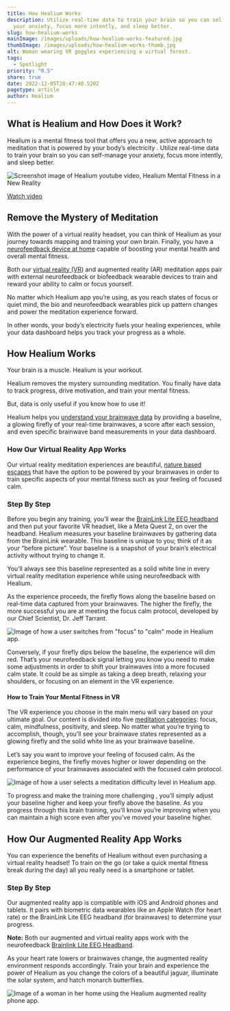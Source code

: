 ```yaml
---
title: How Healium Works
description: Utilize real-time data to train your brain so you can self-manage
  your anxiety, focus more intently, and sleep better.
slug: how-healium-works
mainImage: /images/uploads/how-healium-works-featured.jpg
thumbImage: /images/uploads/how-healium-works-thumb.jpg
alt: Woman wearing VR goggles experiencing a virtual forest.
tags:
  - Spotlight
priority: "0.5"
share: true
date: 2022-12-05T20:47:48.520Z
pagetype: article
author: Healium
---
```

## What is Healium and How Does it Work?

Healium is a mental fitness tool that offers you a new, active approach to meditation that is powered by your body’s electricity . Utilize real-time data to train your brain so you can self-manage your anxiety, focus more intently, and sleep better.

![Screenshot image of Healium youtube video, Healium Mental Fitness in a New Reality](/images/uploads/healium-youtube-healium-mental-fitness-in-a-new-reality.jpg)

[W﻿atch video](https://www.youtube.com/watch?v=c6-GdN98XPw)

## Remove the Mystery of Meditation

With the power of a virtual reality headset, you can think of Healium as your journey towards mapping and training your own brain. Finally, you have a [neurofeedback device at home](https://www.tryhealium.com/2021/08/31/can-you-do-neurofeedback-at-home/) capable of boosting your mental health and overall mental fitness.

Both our [virtual reality (VR)](https://www.oculus.com/experiences/quest/3688700857882832) and augmented reality (AR) meditation apps pair with external neurofeedback or biofeedback wearable devices to train and reward your ability to calm or focus yourself.

No matter which Healium app you’re using, as you reach states of focus or quiet mind, the bio and neurofeedback wearables pick up pattern changes and power the meditation experience forward.

In other words, your body’s electricity fuels your healing experiences, while your data dashboard helps you track your progress as a whole.

## How Healium Works

Your brain is a muscle. Healium is your workout.

Healium removes the mystery surrounding meditation. You finally have data to track progress, drive motivation, and train your mental fitness.

But, data is only useful if you know how to use it!

Healium helps you [understand your brainwave data](https://www.tryhealium.com/2020/09/22/brainwaves-101-with-dr-jeff-tarrant/) by providing a baseline, a glowing firefly of your real-time brainwaves, a score after each session, and even specific brainwave band measurements in your data dashboard.

### How Our Virtual Reality App Works

Our virtual reality meditation experiences are beautiful, [nature based escapes](https://www.tryhealium.com/stories/) that have the option to be powered by your brainwaves in order to train specific aspects of your mental fitness such as your feeling of focused calm.

### Step By Step

Before you begin any training, you’ll wear the [BrainLink Lite EEG headband](https://www.tryhealium.com/2020/05/22/brainlink-lite-the-new-eeg-headband-wearable-to-power-healium/) and then put your favorite VR headset, like a Meta Quest 2, on over the headband. Healium measures your baseline brainwaves by gathering data from the BrainLink wearable. This baseline is unique to you; think of it as your “before picture”. Your baseline is a snapshot of your brain’s electrical activity without trying to change it.

You’ll always see this baseline represented as a solid white line in every virtual reality meditation experience while using neurofeedback with Healium.

As the experience proceeds, the firefly flows along the baseline based on real-time data captured from your brainwaves. The higher the firefly, the more successful you are at meeting the focus calm protocol, developed by our Chief Scientist, Dr. Jeff Tarrant.

![Image of how a user switches from "focus" to "calm" mode in Healium app.](/images/uploads/healium-focus-to-calm.jpg)

Conversely, if your firefly dips below the baseline, the experience will dim red. That’s your neurofeedback signal letting you know you need to make some adjustments in order to shift your brainwaves into a more focused calm state. It could be as simple as taking a deep breath, relaxing your shoulders, or focusing on an element in the VR experience.

#### How to Train Your Mental Fitness in VR

The VR experience you choose in the main menu will vary based on your ultimate goal. Our content is divided into five [meditation categories](https://www.tryhealium.com/2021/06/28/the-four-types-of-meditation-styles-explained/): focus, calm, mindfulness, positivity, and sleep. No matter what you’re trying to accomplish, though, you’ll see your brainwave states represented as a glowing firefly and the solid white line as your brainwave baseline.

Let’s say you want to improve your feeling of focused calm. As the experience begins, the firefly moves higher or lower depending on the performance of your brainwaves associated with the focused calm protocol.

![Image of how a user selects a meditation difficulty level in Healium app.](/images/uploads/healium-adjust-meditation-difficulty.jpg)

To progress and make the training more challenging , you’ll simply adjust your baseline higher and keep your firefly above the baseline. As you progress through this brain training, you’ll know you’re improving when you can maintain a high score even after you’ve moved your baseline higher.

## How Our Augmented Reality App Works

You can experience the benefits of Healium without even purchasing a virtual reality headset! To train on the go (or take a quick mental fitness break during the day) all you really need is a smartphone or tablet.

### Step By Step

Our augmented reality app is compatible with iOS and Android phones and tablets. It pairs with biometric data wearables like an Apple Watch (for heart rate) or the BrainLink Lite EEG headband (for brainwaves) to determine your progress.

**Note:** Both our augmented and virtual reality apps work with the neurofeedback [Brainlink Lite EEG Headband](https://www.tryhealium.com/2020/05/22/brainlink-lite-the-new-eeg-headband-wearable-to-power-healium/).

As your heart rate lowers or brainwaves change, the augmented reality environment responds accordingly. Train your brain and experience the power of Healium as you change the colors of a beautiful jaguar, illuminate the solar system, and hatch monarch butterflies.

![Image of a woman in her home using the Healium augmented reality phone app.](/images/uploads/healium-ar-app.jpg)